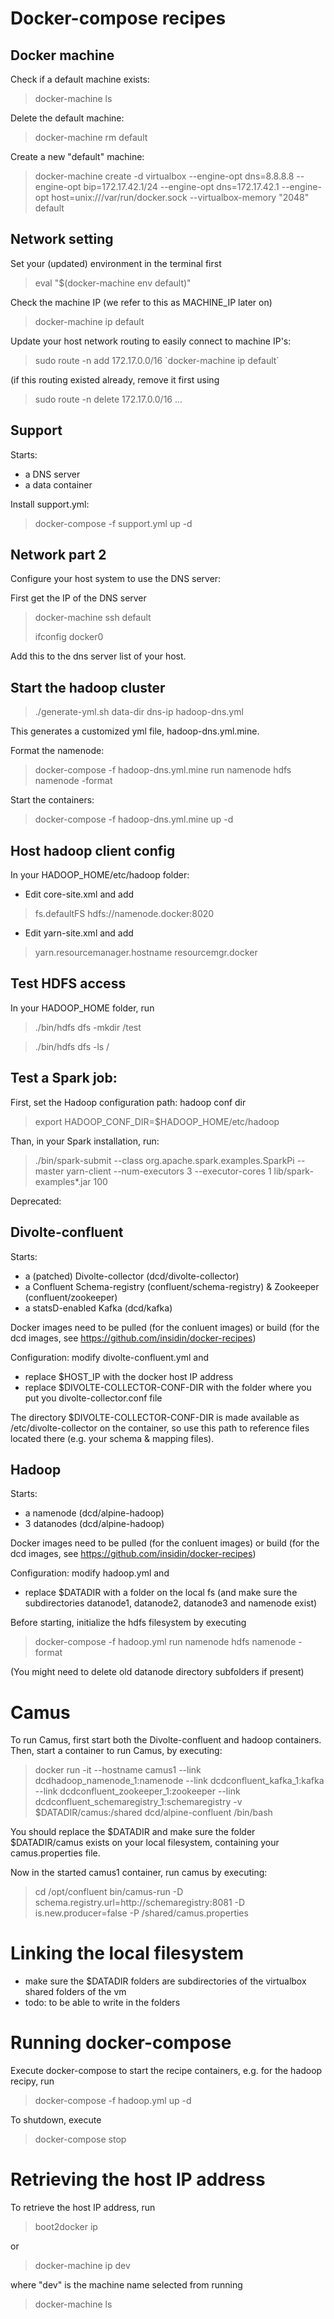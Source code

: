 # Docker-compose recipes

## Docker machine

Check if a default machine exists: 
>docker-machine ls


Delete the default machine: 
>docker-machine rm default

Create a new "default" machine:
>docker-machine create -d virtualbox --engine-opt dns=8.8.8.8 --engine-opt bip=172.17.42.1/24 --engine-opt dns=172.17.42.1 --engine-opt host=unix:///var/run/docker.sock --virtualbox-memory "2048" default

## Network setting

Set your (updated) environment in the terminal first
>eval "$(docker-machine env default)"

Check the machine IP (we refer to this as MACHINE_IP later on)
>docker-machine ip default

Update your host network routing to easily connect to machine IP's:
>sudo route -n add 172.17.0.0/16  \`docker-machine ip default\`

(if this routing existed already, remove it first using 
>sudo route -n delete 172.17.0.0/16 ...

## Support

Starts:
- a DNS server
- a data container

Install support.yml:
> docker-compose -f support.yml up -d

## Network part 2

Configure your host system to use the DNS server:

First get the IP of the DNS server
> docker-machine ssh default
> 
> ifconfig docker0 

Add this to the dns server list of your host.

## Start the hadoop cluster

> ./generate-yml.sh data-dir dns-ip hadoop-dns.yml

This generates a customized yml file, hadoop-dns.yml.mine.

Format the namenode:

> docker-compose -f hadoop-dns.yml.mine run namenode hdfs namenode -format

Start the containers:

> docker-compose -f hadoop-dns.yml.mine up -d

## Host hadoop client config

In your HADOOP_HOME/etc/hadoop folder:

- Edit core-site.xml and add
><property>
>   <name>fs.defaultFS</name>
>	<value>hdfs://namenode.docker:8020</value>
></property>

- Edit yarn-site.xml and add
><property>
>	<name>yarn.resourcemanager.hostname</name>
>   <value>resourcemgr.docker</value>
></property>

## Test HDFS access

In your HADOOP_HOME folder, run 

> ./bin/hdfs dfs -mkdir /test 

> ./bin/hdfs dfs -ls /

## Test a Spark job:

First, set the Hadoop configuration path: hadoop conf dir

> export HADOOP_CONF_DIR=$HADOOP_HOME/etc/hadoop

Than, in your Spark installation, run:

> ./bin/spark-submit --class org.apache.spark.examples.SparkPi --master yarn-client --num-executors 3 --executor-cores 1 lib/spark-examples*.jar 100






Deprecated:



## Divolte-confluent

Starts: 
- a (patched) Divolte-collector (dcd/divolte-collector)
- a Confluent Schema-registry (confluent/schema-registry) & Zookeeper (confluent/zookeeper)
- a statsD-enabled Kafka (dcd/kafka)

Docker images need to be pulled (for the conluent images) or build (for the dcd images, see https://github.com/insidin/docker-recipes)

Configuration: modify divolte-confluent.yml and 
- replace $HOST_IP with the docker host IP address
- replace $DIVOLTE-COLLECTOR-CONF-DIR with the folder where you put you divolte-collector.conf file

The directory $DIVOLTE-COLLECTOR-CONF-DIR is made available as /etc/divolte-collector on the container, so use this path to reference files located there (e.g. your schema & mapping files).

## Hadoop

Starts: 
- a namenode (dcd/alpine-hadoop)
- 3 datanodes (dcd/alpine-hadoop)

Docker images need to be pulled (for the conluent images) or build (for the dcd images, see https://github.com/insidin/docker-recipes)

Configuration: modify hadoop.yml and 
- replace $DATADIR with a folder on the local fs (and make sure the subdirectories datanode1, datanode2, datanode3 and namenode exist)

Before starting, initialize the hdfs filesystem by executing
> docker-compose -f hadoop.yml run namenode hdfs namenode -format 

(You might need to delete old datanode directory subfolders if present)

# Camus

To run Camus, first start both the Divolte-confluent and hadoop containers. Then, start a container to run Camus, by executing:
> docker run -it --hostname camus1 --link dcdhadoop_namenode_1:namenode --link dcdconfluent_kafka_1:kafka --link dcdconfluent_zookeeper_1:zookeeper --link dcdconfluent_schemaregistry_1:schemaregistry -v $DATADIR/camus:/shared dcd/alpine-confluent /bin/bash

You should replace the $DATADIR and make sure the folder $DATADIR/camus exists on your local filesystem, containing your camus.properties file.

Now in the started camus1 container, run camus by executing:
> cd /opt/confluent
> bin/camus-run -D schema.registry.url=http://schemaregistry:8081 -D is.new.producer=false -P /shared/camus.properties

# Linking the local filesystem

- make sure the $DATADIR folders are subdirectories of the virtualbox shared folders of the vm
- todo: to be able to write in the folders


# Running docker-compose

Execute docker-compose to start the recipe containers, e.g. for the hadoop recipy, run 
>docker-compose -f hadoop.yml up -d

To shutdown, execute
>docker-compose stop

# Retrieving the host IP address

To retrieve the host IP address, run 

> boot2docker ip

or
> docker-machine ip dev

where "dev" is the machine name selected from running
> docker-machine ls



